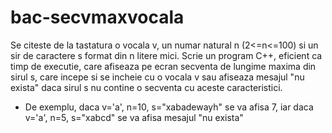 # bac-secvmaxvocala
Se citeste de la tastatura o vocala v, un numar natural n (2<=n<=100) si un sir de caractere s format din n litere mici. Scrie un program C++, eficient ca timp de executie, care afiseaza pe ecran secventa de lungime maxima din sirul s, care incepe si se incheie cu o vocala v sau afiseaza mesajul "nu exista" daca sirul s nu contine o secventa cu aceste caracteristici.
* De exemplu, daca v='a', n=10, s="xabadewayh" se va afisa 7, iar daca v='a', n=5, s="xabcd" se va afisa mesajul "nu exista"
